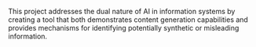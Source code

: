  This project addresses the dual nature of AI in information systems by creating a tool
that both demonstrates content generation capabilities and provides
mechanisms for identifying potentially synthetic or misleading
information.
